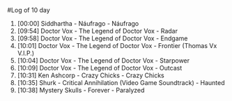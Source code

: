 #Log of 10 day

1. [00:00] Siddhartha - Náufrago - Náufrago
1. [09:54] Doctor Vox - The Legend of Doctor Vox - Radar
1. [09:58] Doctor Vox - The Legend of Doctor Vox - Endgame
1. [10:01] Doctor Vox - The Legend of Doctor Vox - Frontier (Thomas Vx V.I.P.)
1. [10:04] Doctor Vox - The Legend of Doctor Vox - Starpower
1. [10:09] Doctor Vox - The Legend of Doctor Vox - Outcast
1. [10:31] Ken Ashcorp - Crazy Chicks - Crazy Chicks
1. [10:35] Shurk - Critical Annihilation (Video Game Soundtrack) - Haunted
1. [10:38] Mystery Skulls - Forever - Paralyzed
